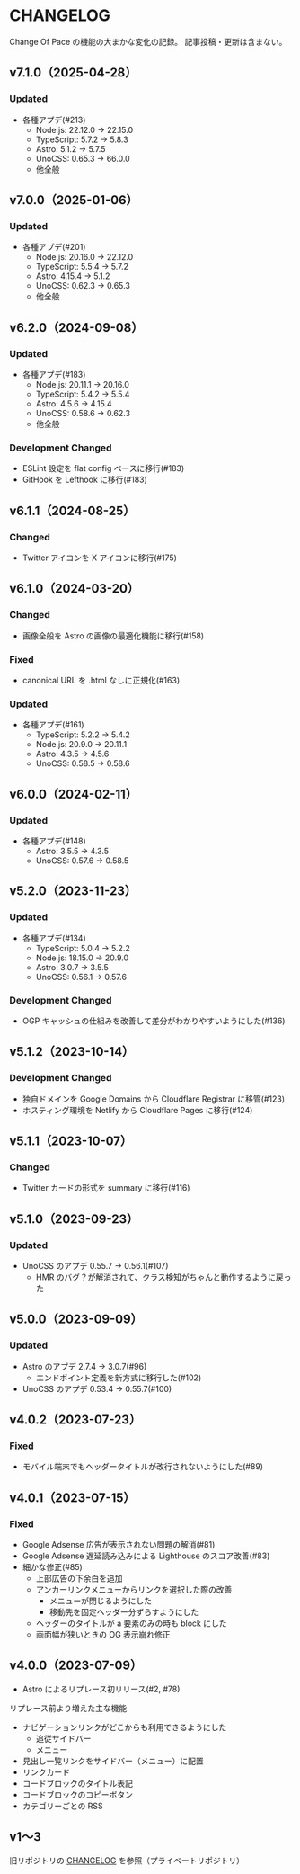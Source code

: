 # CHANGELOG
Change Of Pace の機能の大まかな変化の記録。
記事投稿・更新は含まない。

## v7.1.0（2025-04-28）
### Updated
- 各種アプデ(#213)
  - Node.js: 22.12.0 -> 22.15.0
  - TypeScript: 5.7.2 -> 5.8.3
  - Astro: 5.1.2 -> 5.7.5
  - UnoCSS: 0.65.3 -> 66.0.0
  - 他全般

## v7.0.0（2025-01-06）
### Updated
- 各種アプデ(#201)
  - Node.js: 20.16.0 -> 22.12.0
  - TypeScript: 5.5.4 -> 5.7.2
  - Astro: 4.15.4 -> 5.1.2
  - UnoCSS: 0.62.3 -> 0.65.3
  - 他全般

## v6.2.0（2024-09-08）
### Updated
- 各種アプデ(#183)
  - Node.js: 20.11.1 -> 20.16.0
  - TypeScript: 5.4.2 -> 5.5.4
  - Astro: 4.5.6 -> 4.15.4
  - UnoCSS: 0.58.6 -> 0.62.3
  - 他全般

### Development Changed
- ESLint 設定を flat config ベースに移行(#183)
- GitHook を Lefthook に移行(#183)

## v6.1.1（2024-08-25）
### Changed
- Twitter アイコンを X アイコンに移行(#175)

## v6.1.0（2024-03-20）
### Changed
- 画像全般を Astro の画像の最適化機能に移行(#158)

### Fixed
- canonical URL を .html なしに正規化(#163)

### Updated
- 各種アプデ(#161)
  - TypeScript: 5.2.2 -> 5.4.2
  - Node.js: 20.9.0 -> 20.11.1
  - Astro: 4.3.5 -> 4.5.6
  - UnoCSS: 0.58.5 -> 0.58.6

## v6.0.0（2024-02-11）
### Updated
- 各種アプデ(#148)
  - Astro: 3.5.5 -> 4.3.5
  - UnoCSS: 0.57.6 -> 0.58.5

## v5.2.0（2023-11-23）
### Updated
- 各種アプデ(#134)
  - TypeScript: 5.0.4 -> 5.2.2
  - Node.js: 18.15.0 -> 20.9.0
  - Astro: 3.0.7 -> 3.5.5
  - UnoCSS: 0.56.1 -> 0.57.6

### Development Changed
- OGP キャッシュの仕組みを改善して差分がわかりやすいようにした(#136)

## v5.1.2（2023-10-14）
### Development Changed
- 独自ドメインを Google Domains から Cloudflare Registrar に移管(#123)
- ホスティング環境を Netlify から Cloudflare Pages に移行(#124)

## v5.1.1（2023-10-07）
### Changed
- Twitter カードの形式を summary に移行(#116)

## v5.1.0（2023-09-23）
### Updated
- UnoCSS のアプデ 0.55.7 -> 0.56.1(#107)
  - HMR のバグ？が解消されて、クラス検知がちゃんと動作するように戻った

## v5.0.0（2023-09-09）
### Updated
- Astro のアプデ 2.7.4 -> 3.0.7(#96)
  - エンドポイント定義を新方式に移行した(#102)
- UnoCSS のアプデ 0.53.4 -> 0.55.7(#100)

## v4.0.2（2023-07-23）
### Fixed
- モバイル端末でもヘッダータイトルが改行されないようにした(#89)

## v4.0.1（2023-07-15）
### Fixed
- Google Adsense 広告が表示されない問題の解消(#81)
- Google Adsense 遅延読み込みによる Lighthouse のスコア改善(#83)
- 細かな修正(#85)
  - 上部広告の下余白を追加
  - アンカーリンクメニューからリンクを選択した際の改善
    - メニューが閉じるようにした
    - 移動先を固定ヘッダー分ずらすようにした
  - ヘッダーのタイトルが a 要素のみの時も block にした
  - 画面幅が狭いときの OG 表示崩れ修正

## v4.0.0（2023-07-09）
- Astro によるリプレース初リリース(#2, #78)

リプレース前より増えた主な機能
- ナビゲーションリンクがどこからも利用できるようにした
  - 追従サイドバー
  - メニュー
- 見出し一覧リンクをサイドバー（メニュー）に配置
- リンクカード
- コードブロックのタイトル表記
- コードブロックのコピーボタン
- カテゴリーごとの RSS

## v1～3
旧リポジトリの [CHANGELOG](https://github.com/h-yoshikawa44/change-of-pace/blob/main/CHANGELOG.md) を参照（プライベートリポジトリ）
